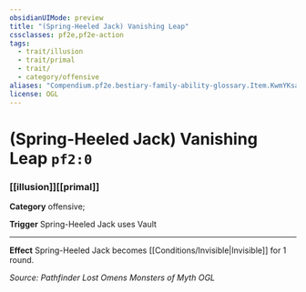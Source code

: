 ```yaml
---
obsidianUIMode: preview
title: "(Spring-Heeled Jack) Vanishing Leap"
cssclasses: pf2e,pf2e-action
tags:
  - trait/illusion
  - trait/primal
  - trait/
  - category/offensive
aliases: "Compendium.pf2e.bestiary-family-ability-glossary.Item.KwmYKsaXHKfZgB2c"
license: OGL
---
```

# (Spring-Heeled Jack) Vanishing Leap `pf2:0`

### [[illusion]][[primal]]

**Category** offensive; 




**Trigger** Spring-Heeled Jack uses Vault

* * *

**Effect** Spring-Heeled Jack becomes [[Conditions/Invisible|Invisible]] for 1 round.

*Source: Pathfinder Lost Omens Monsters of Myth*
*OGL*